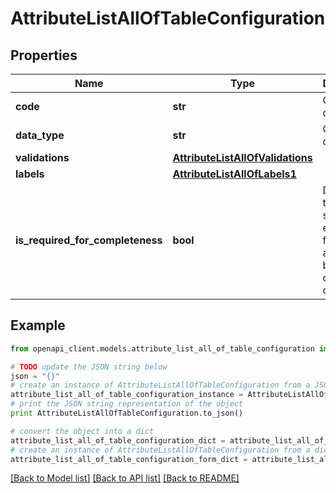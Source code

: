 # AttributeListAllOfTableConfiguration


## Properties
Name | Type | Description | Notes
------------ | ------------- | ------------- | -------------
**code** | **str** | Column code | 
**data_type** | **str** | Column data type | 
**validations** | [**AttributeListAllOfValidations**](AttributeListAllOfValidations.md) |  | [optional] 
**labels** | [**AttributeListAllOfLabels1**](AttributeListAllOfLabels1.md) |  | [optional] 
**is_required_for_completeness** | **bool** | Defines if the column should be entirely filled for the attribute to be considered complete | [optional] [default to False]

## Example

```python
from openapi_client.models.attribute_list_all_of_table_configuration import AttributeListAllOfTableConfiguration

# TODO update the JSON string below
json = "{}"
# create an instance of AttributeListAllOfTableConfiguration from a JSON string
attribute_list_all_of_table_configuration_instance = AttributeListAllOfTableConfiguration.from_json(json)
# print the JSON string representation of the object
print AttributeListAllOfTableConfiguration.to_json()

# convert the object into a dict
attribute_list_all_of_table_configuration_dict = attribute_list_all_of_table_configuration_instance.to_dict()
# create an instance of AttributeListAllOfTableConfiguration from a dict
attribute_list_all_of_table_configuration_form_dict = attribute_list_all_of_table_configuration.from_dict(attribute_list_all_of_table_configuration_dict)
```
[[Back to Model list]](../README.md#documentation-for-models) [[Back to API list]](../README.md#documentation-for-api-endpoints) [[Back to README]](../README.md)


